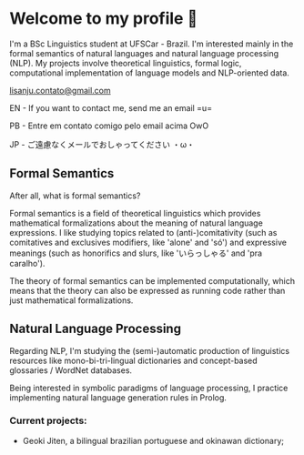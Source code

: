 # Welcome to my profile 🐝
I'm a BSc Linguistics student at UFSCar - Brazil. I'm interested mainly in the formal semantics of natural languages and natural language processing (NLP). My projects involve theoretical linguistics, formal logic, computational implementation of language models and NLP-oriented data.

lisanju.contato@gmail.com

EN - If you want to contact me, send me an email =u=

PB - Entre em contato comigo pelo email acima OwO

JP - ご遠慮なくメールでおしゃってください ・ω・

## Formal Semantics
After all, what is formal semantics?

Formal semantics is a field of theoretical linguistics which provides mathematical formalizations about the meaning of natural language expressions.
I like studying topics related to (anti-)comitativity (such as comitatives and exclusives modifiers, like 'alone' and 'só') and expressive meanings (such as honorifics and slurs, like 'いらっしゃる' and 'pra caralho').

The theory of formal semantics can be implemented computationally, which means that the theory can also be expressed as running code rather than just mathematical formalizations.

## Natural Language Processing
Regarding NLP, I'm studying the (semi-)automatic production of linguistics resources like mono-bi-tri-lingual dictionaries and concept-based glossaries / WordNet databases.

Being interested in symbolic paradigms of language processing, I practice implementing natural language generation rules in Prolog.

### Current projects:
- Geoki Jiten, a bilingual brazilian portuguese and okinawan dictionary;
